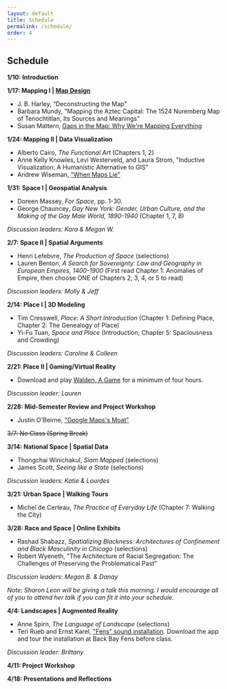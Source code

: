 ```yaml
---
layout: default
title: Schedule
permalink: /schedule/
order: 4
---
```


## Schedule

**1/10: Introduction**

**1/17: Mapping I | [Map Design]({{site.baseurl}}/in-class/week-2-map-design)**
- J. B. Harley, “Deconstructing the Map"
- Barbara Mundy, "Mapping the Aztec Capital: The 1524 Nuremberg Map of Tenochtitlan, Its Sources and Meanings"
- Susan Mattern, [Gaps in the Map: Why We're Mapping Everything](http://wordsinspace.net/shannon/2015/09/18/gaps-in-the-map-why-were-mapping-everything-and-why-not-everything-can-or-should-be-mapped/)

**1/24: Mapping II | Data Visualization**
- Alberto Cairo, *The Functional Art* (Chapters 1, 2)
- Anne Kelly Knowles, Levi Westerveld, and Laura Strom, "Inductive Visualization: A Humanistic Alternative to GIS"
- Andrew Wiseman, ["When Maps Lie"](https://www.citylab.com/design/2015/06/when-maps-lie/396761/)

**1/31: Space I | Geospatial Analysis**
- Doreen Massey, *For Space*, pp. 1-30.
- George Chauncey, *Gay New York: Gender, Urban Culture, and the Making of the Gay Male World, 1890-1940* (Chapter 1, 7, 8)

*Discussion leaders: Kara & Megan W.*

**2/7: Space II | Spatial Arguments**
- Henri Lefebvre, *The Production of Space* (selections)
- Lauren Benton, *A Search for Sovereignty: Law and Geography in European Empires, 1400-1900* (First read Chapter 1: Anomalies of Empire, then choose ONE of Chapters 2, 3, 4, or 5 to read)

*Discussion leaders: Molly & Jeff*

**2/14: Place I | 3D Modeling**
- Tim Cresswell, *Place: A Short Introduction* (Chapter 1: Defining Place,  Chapter 2: The Genealogy of Place)
- Yi-Fu Tuan, *Space and Place* (Introduction, Chapter 5: Spaciousness and Crowding)

*Discussion leaders: Caroline & Colleen*

**2/21: Place II | Gaming/Virtual Reality**
- Download and play [Walden, A Game](https://www.waldengame.com/) for a minimum of four hours.

*Discussion leader: Lauren*

**2/28: Mid-Semester Review and Project Workshop**
- Justin O'Beirne, ["Google Maps's Moat"](https://www.justinobeirne.com/google-maps-moat)

~~3/7: No Class (Spring Break)~~

**3/14: National Space | Spatial Data**
- Thongchai Winichakul, *Siam Mapped* (selections)
- James Scott, *Seeing like a State* (selections)

*Discussion leaders: Katie & Lourdes*

**3/21: Urban Space | Walking Tours**
- Michel de Certeau, *The Practice of Everyday Life* (Chapter 7: Walking the City)

**3/28: Race and Space | Online Exhibits**
- Rashad Shabazz, *Spatializing Blackness: Architectures of Confinement and Black Masculinity in Chicago* (selections)
- Robert Wyeneth, "The Architecture of Racial Segregation: The Challenges of Preserving the Problematical Past”

*Discussion leaders: Megan B. & Danay*

*Note: Sharon Leon will be giving a talk this morning. I would encourage all of you to attend her talk if you can fit it into your schedule.*

**4/4: Landscapes | Augmented Reality**
- Anne Spirn, *The Language of Landscape* (selections)
- Teri Rueb and Ernst Karel, ["Fens" sound installation](http://terirueb.net/fens/). Download the app and tour the installation at Back Bay Fens before class.

*Discussion leader: Brittany*

**4/11: Project Workshop**

**4/18: Presentations and Reflections**
